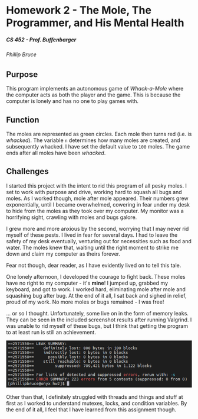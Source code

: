 # Homework 2 - The Mole, The Programmer, and His Mental Health

##### CS 452 - Prof. Buffenbarger

###### Phillip Bruce

## Purpose

This program implements an autonomous game of _Whack-a-Mole_ where the computer acts as both the player and the game. This is because the computer is lonely and has no one to play games with.

## Function

The moles are represented as green circles. Each mole then turns red (i.e. is _whacked_). The variable `n` determines how many moles are created, and subsequently whacked. I have set the default value to `100` moles. The game ends after all moles have been _whacked_.

## Challenges

I started this project with the intent to rid this program of all pesky moles. I set to work with purpose and drive, working hard to squash all bugs and moles. As I worked though, mole after mole appeared. Their numbers grew exponentially, until I became overwhelmed, cowering in fear under my desk to hide from the moles as they took over my computer. My monitor was a horrifying sight, crawling with moles and bugs galore.

I grew more and more anxious by the second, worrying that I may never rid myself of these pests. I lived in fear for several days. I had to leave the safety of my desk eventually, venturing out for necessities such as food and water. The moles knew that, waiting until the right moment to strike me down and claim my computer as theirs forever. 

Fear not though, dear reader, as I have evidently lived on to tell this tale.

One lonely afternoon, I developed the courage to fight back. These moles have no right to my computer - it's **mine**! I jumped up, grabbed my keyboard, and got to work. I worked hard, eliminating mole after mole and squashing bug after bug. At the end of it all, I sat back and sighed in relief, proud of my work. No more moles or bugs remained - I was free!

... or so I thought. Unfortunately, some live on in the form of memory leaks. They can be seen in the included screenshot results after running Valgrind. I was unable to rid myself of these bugs, but I think that getting the program to at least run is still an achievement.

![Valgrind results](./Valgrind.PNG)

Other than that, I definitely struggled with threads and things and stuff at first as I worked to understand mutexes, locks, and condition variables. By the end of it all, I feel that I have learned from this assignment though.